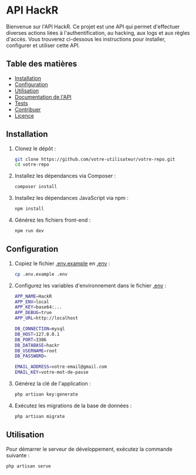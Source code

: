 # API HackR

Bienvenue sur l'API HackR. Ce projet est une API qui permet d'effectuer diverses actions liées à l'authentification, au hacking, aux logs et aux règles d'accès. Vous trouverez ci-dessous les instructions pour installer, configurer et utiliser cette API.

## Table des matières

- [Installation](#installation)
- [Configuration](#configuration)
- [Utilisation](#utilisation)
- [Documentation de l'API](#documentation-de-lapi)
- [Tests](#tests)
- [Contribuer](#contribuer)
- [Licence](#licence)

## Installation

1. Clonez le dépôt :

    ```sh
    git clone https://github.com/votre-utilisateur/votre-repo.git
    cd votre-repo
    ```

2. Installez les dépendances via Composer :

    ```sh
    composer install
    ```

3. Installez les dépendances JavaScript via npm :

    ```sh
    npm install
    ```

4. Générez les fichiers front-end :

    ```sh
    npm run dev
    ```

## Configuration

1. Copiez le fichier [.env.example](http://_vscodecontentref_/0) en [.env](http://_vscodecontentref_/1) :

    ```sh
    cp .env.example .env
    ```

2. Configurez les variables d'environnement dans le fichier [.env](http://_vscodecontentref_/2) :

    ```sh
    APP_NAME=HackR
    APP_ENV=local
    APP_KEY=base64:...
    APP_DEBUG=true
    APP_URL=http://localhost

    DB_CONNECTION=mysql
    DB_HOST=127.0.0.1
    DB_PORT=3306
    DB_DATABASE=hackr
    DB_USERNAME=root
    DB_PASSWORD=

    EMAIL_ADDRESS=votre-email@gmail.com
    EMAIL_KEY=votre-mot-de-passe
    ```

3. Générez la clé de l'application :

    ```sh
    php artisan key:generate
    ```

4. Exécutez les migrations de la base de données :

    ```sh
    php artisan migrate
    ```

## Utilisation

Pour démarrer le serveur de développement, exécutez la commande suivante :

```sh
php artisan serve